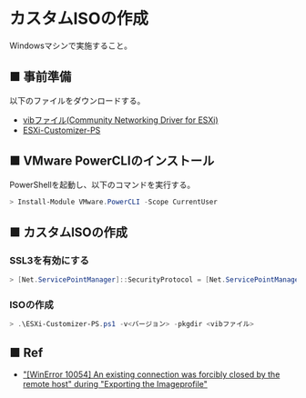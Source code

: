 # カスタムISOの作成
Windowsマシンで実施すること。
## ■ 事前準備
以下のファイルをダウンロードする。
- [vibファイル(Community Networking Driver for ESXi)](https://flings.vmware.com/community-networking-driver-for-esxi)
- [ESXi-Customizer-PS](https://github.com/VFrontDe/ESXi-Customizer-PS)

## ■ VMware PowerCLIのインストール
PowerShellを起動し、以下のコマンドを実行する。
```ps1
> Install-Module VMware.PowerCLI -Scope CurrentUser
```

## ■ カスタムISOの作成
### SSL3を有効にする
```ps1
> [Net.ServicePointManager]::SecurityProtocol = [Net.ServicePointManager]::SecurityProtocol -bor [Net.SecurityProtocolType]::Ssl3
```
### ISOの作成
```ps1
> .\ESXi-Customizer-PS.ps1 -v<バージョン> -pkgdir <vibファイル>
```

## ■ Ref
- ["[WinError 10054] An existing connection was forcibly closed by the remote host" during "Exporting the Imageprofile"](https://github.com/VFrontDe/ESXi-Customizer-PS/issues/15)
